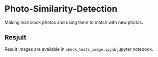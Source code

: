 # Photo-Similarity-Detection
Making wall clock photos and using them to match with new photos.

## Resjult
Result images are available in `check_tests_image.ipynb` jupyter notebook.

